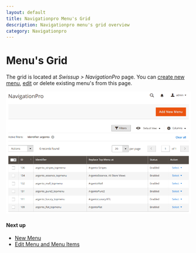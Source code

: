 ```yaml
---
layout: default
title: Navigationpro Menu's Grid
description: Navigationpro menu's grid overview
category: Navigationpro
---
```


# Menu's Grid

The grid is located at _Swissup > NavigationPro_ page. You can
[create new menu][menu.new], [edit][menu.edit] or delete existing menu's
from this page.

![Menu's Grid](/images/m2/navigationpro/backend/menu-grid.png)

#### Next up

 -  [New Menu][menu.new]
 -  [Edit Menu and Menu Items][menu.edit]

[menu.new]: /m2/extensions/navigationpro/backend/menu-new/ "New Menu page"
[menu.edit]: /m2/extensions/navigationpro/backend/menu-edit/ "Edit Menu and Menu Items"
[configuration]: /m2/extensions/navigationpro/configuration/ "Configuration"
